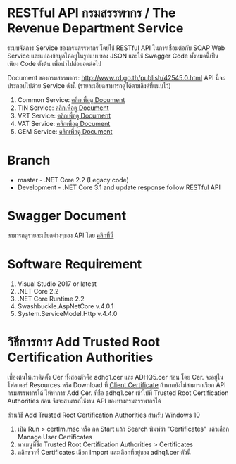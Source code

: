 # RESTful API กรมสรรพากร / The Revenue Department Service

ระบบจัดการ Service ของกรมสรรพากร โดยใช้ RESTful API ในการเชื่อมต่อกับ SOAP Web Service และแปลงข้อมูลให้อยู่ในรูปแบบของ JSON และใช้ Swagger
Code ทั้งหมดนี้เป็นเพียง Code ตั้งต้น เพื่อนำไปต่อยอดต่อไป

Document ของกรมสรรพากร: <a href='http://www.rd.go.th/publish/42545.0.html' target='_blank'>http://www.rd.go.th/publish/42545.0.html</a>
API นี้จะประกอบไปด้วย Service ดังนี้ (รายละเอียดสามารถดูได้ตามลิงค์ที่แนบไว้)

1. Common Service: <a href='http://www.rd.go.th/publish/42539.0.html' target='_blank'>คลิกเพื่อดู Document</a>
2. TIN Service: <a href='http://www.rd.go.th/publish/42533.0.html' target='_blank'>คลิกเพื่อดู Document</a>
3. VRT Service: <a href='http://www.rd.go.th/publish/42534.0.html' target='_blank'>คลิกเพื่อดู Document</a>
4. VAT Service: <a href='http://www.rd.go.th/publish/42535.0.html' target='_blank'>คลิกเพื่อดู Document</a>
5. GEM Service: <a href='http://www.rd.go.th/publish/42532.0.html' target='_blank'>คลิกเพื่อดู Document</a>

# Branch

- master - .NET Core 2.2 (Legacy code)
- Development - .NET Core 3.1 and update response follow RESTful API

# Swagger Document

สามารถดูรายละเอียดต่างๆของ API โดย <a href='https://app.swaggerhub.com/apis-docs/sixnaskunz/RevenueDeptApi/v1' target='_blank'>คลิกที่นี่</a>

# Software Requirement

1. Visual Studio 2017 or latest
2. .NET Core 2.2
3. .NET Core Runtime 2.2
4. Swashbuckle.AspNetCore v.4.0.1
5. System.ServiceModel.Http v.4.4.0

# วิธีการการ Add Trusted Root Certification Authorities

เบื้องต้นให้เราติดตั้ง Cer ทั้งสองตัวคือ adhq1.cer และ ADHQ5.cer ก่อน โดย Cer. จะอยู่ในโฟลเดอร์ Resources
หรือ Download ที่ [Client Certificate](https://www.rd.go.th/fileadmin/images/image_webservices/Download_Cert_071260.zip)
ถ้าหากยังไม่สามารถเรียก API กรมสรรพากรได้ ให้ทำการ Add Cer. ที่ชื่อ adhq1.cer เข้าไปที่ Trusted Root Certification Authorities ก่อน
จึงจะสามารถใช้งาน API ของทางกรมสรรพากรได้

ส่วนวิธี Add Trusted Root Certification Authorities สำหรับ Windows 10

1. เปิด Run > certlm.msc หรือ กด Start แล้ว Search พิมพ์ว่า "Certificates" แล้วเลือก Manage User Certificates
2. หาเมนูที่ชื่อ Trusted Root Certification Authorities > Certificates
3. คลิกขวาที่ Certificates เลือก Import และเลือกที่อยู่ของ adhq1.cer ตัวนี้
